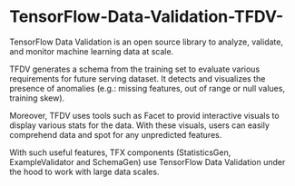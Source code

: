 # TensorFlow-Data-Validation-TFDV-
TensorFlow Data Validation is an open source library to analyze, validate, and monitor machine learning data at scale.

TFDV generates a schema from the training set to evaluate various requirements for future serving dataset. It detects and visualizes the presence of anomalies (e.g.: missing features, out of range or null values, training skew).

Moreover, TFDV uses tools such as Facet to provid interactive visuals to display various stats for the data. With these visuals, users can easily comprehend data and spot for any unpredicted features.

With such useful features, TFX components (StatisticsGen, ExampleValidator and SchemaGen) use TensorFlow Data Validation under the hood to work with large data scales.
